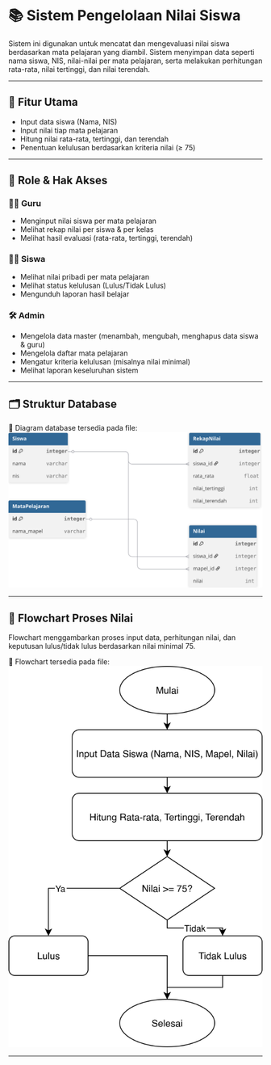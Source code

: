 # 📚 Sistem Pengelolaan Nilai Siswa

Sistem ini digunakan untuk mencatat dan mengevaluasi nilai siswa berdasarkan mata pelajaran yang diambil. Sistem menyimpan data seperti nama siswa, NIS, nilai-nilai per mata pelajaran, serta melakukan perhitungan rata-rata, nilai tertinggi, dan nilai terendah.

---

## 📌 Fitur Utama

- Input data siswa (Nama, NIS)  
- Input nilai tiap mata pelajaran  
- Hitung nilai rata-rata, tertinggi, dan terendah  
- Penentuan kelulusan berdasarkan kriteria nilai (≥ 75)  

---

## 👥 Role & Hak Akses

### 👨‍🏫 Guru
- Menginput nilai siswa per mata pelajaran  
- Melihat rekap nilai per siswa & per kelas  
- Melihat hasil evaluasi (rata-rata, tertinggi, terendah)  

### 🧑‍🎓 Siswa
- Melihat nilai pribadi per mata pelajaran  
- Melihat status kelulusan (Lulus/Tidak Lulus)  
- Mengunduh laporan hasil belajar  

### 🛠 Admin
- Mengelola data master (menambah, mengubah, menghapus data siswa & guru)  
- Mengelola daftar mata pelajaran  
- Mengatur kriteria kelulusan (misalnya nilai minimal)  
- Melihat laporan keseluruhan sistem  

---

## 🗂 Struktur Database

📎 Diagram database tersedia pada file:  
![DiagramDB](Untitled.svg)

---

## 🔁 Flowchart Proses Nilai

Flowchart menggambarkan proses input data, perhitungan nilai, dan keputusan lulus/tidak lulus berdasarkan nilai minimal 75.

📎 Flowchart tersedia pada file:  
![Flowchart](zzz.svg)

---

